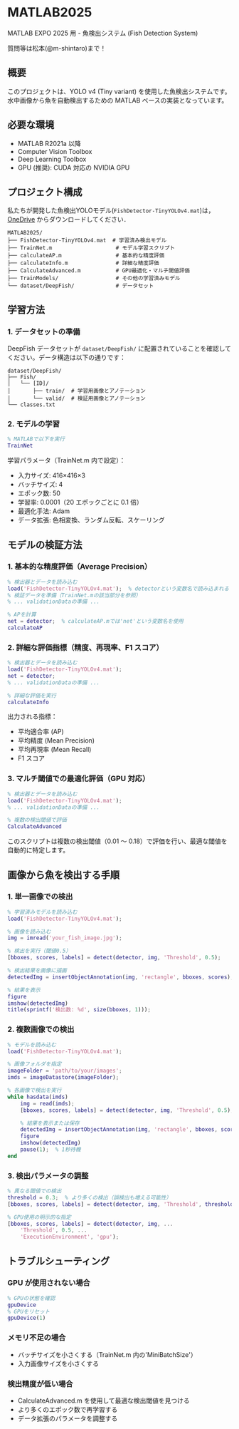 # MATLAB2025

MATLAB EXPO 2025 用 - 魚検出システム (Fish Detection System)

質問等は松本(@m-shintaro)まで！

## 概要

このプロジェクトは、YOLO v4 (Tiny variant) を使用した魚検出システムです。水中画像から魚を自動検出するための MATLAB ベースの実装となっています。

## 必要な環境

- MATLAB R2021a 以降
- Computer Vision Toolbox
- Deep Learning Toolbox
- GPU (推奨): CUDA 対応の NVIDIA GPU

## プロジェクト構成

私たちが開発した魚検出YOLOモデル(`FishDetector-TinyYOLOv4.mat`)は， [OneDrive](https://1drv.ms/u/c/729fc9ffb003509d/EbDqK5vTqglOhK7wzjSUjEcBaaj2lQkdI0_W8KuAYtSFCw?e=4XVojP) からダウンロードしてください．
```
MATLAB2025/
├── FishDetector-TinyYOLOv4.mat  # 学習済み検出モデル
├── TrainNet.m                    # モデル学習スクリプト
├── calculateAP.m                 # 基本的な精度評価
├── calculateInfo.m               # 詳細な精度評価
├── CalculateAdvanced.m           # GPU最適化・マルチ閾値評価
├── TrainModels/                  # その他の学習済みモデル
└── dataset/DeepFish/             # データセット
```

## 学習方法

### 1. データセットの準備

DeepFish データセットが `dataset/DeepFish/` に配置されていることを確認してください。データ構造は以下の通りです：

```
dataset/DeepFish/
├── Fish/
│   └── [ID]/
│       ├── train/  # 学習用画像とアノテーション
│       └── valid/  # 検証用画像とアノテーション
└── classes.txt
```

### 2. モデルの学習

```matlab
% MATLABで以下を実行
TrainNet
```

学習パラメータ（TrainNet.m 内で設定）：

- 入力サイズ: 416×416×3
- バッチサイズ: 4
- エポック数: 50
- 学習率: 0.0001（20 エポックごとに 0.1 倍）
- 最適化手法: Adam
- データ拡張: 色相変換、ランダム反転、スケーリング

## モデルの検証方法

### 1. 基本的な精度評価（Average Precision）

```matlab
% 検出器とデータを読み込む
load('FishDetector-TinyYOLOv4.mat');  % detectorという変数名で読み込まれる
% 検証データを準備（TrainNet.mの該当部分を参照）
% ... validationDataの準備 ...

% APを計算
net = detector;  % calculateAP.mでは'net'という変数名を使用
calculateAP
```

### 2. 詳細な評価指標（精度、再現率、F1 スコア）

```matlab
% 検出器とデータを読み込む
load('FishDetector-TinyYOLOv4.mat');
net = detector;
% ... validationDataの準備 ...

% 詳細な評価を実行
calculateInfo
```

出力される指標：

- 平均適合率 (AP)
- 平均精度 (Mean Precision)
- 平均再現率 (Mean Recall)
- F1 スコア

### 3. マルチ閾値での最適化評価（GPU 対応）

```matlab
% 検出器とデータを読み込む
load('FishDetector-TinyYOLOv4.mat');
% ... validationDataの準備 ...

% 複数の検出閾値で評価
CalculateAdvanced
```

このスクリプトは複数の検出閾値（0.01 ～ 0.18）で評価を行い、最適な閾値を自動的に特定します。

## 画像から魚を検出する手順

### 1. 単一画像での検出

```matlab
% 学習済みモデルを読み込む
load('FishDetector-TinyYOLOv4.mat');

% 画像を読み込む
img = imread('your_fish_image.jpg');

% 検出を実行（閾値0.5）
[bboxes, scores, labels] = detect(detector, img, 'Threshold', 0.5);

% 検出結果を画像に描画
detectedImg = insertObjectAnnotation(img, 'rectangle', bboxes, scores);

% 結果を表示
figure
imshow(detectedImg)
title(sprintf('検出数: %d', size(bboxes, 1)));
```

### 2. 複数画像での検出

```matlab
% モデルを読み込む
load('FishDetector-TinyYOLOv4.mat');

% 画像フォルダを指定
imageFolder = 'path/to/your/images';
imds = imageDatastore(imageFolder);

% 各画像で検出を実行
while hasdata(imds)
    img = read(imds);
    [bboxes, scores, labels] = detect(detector, img, 'Threshold', 0.5);

    % 結果を表示または保存
    detectedImg = insertObjectAnnotation(img, 'rectangle', bboxes, scores);
    figure
    imshow(detectedImg)
    pause(1);  % 1秒待機
end
```

### 3. 検出パラメータの調整

```matlab
% 異なる閾値での検出
threshold = 0.3;  % より多くの検出（誤検出も増える可能性）
[bboxes, scores, labels] = detect(detector, img, 'Threshold', threshold);

% GPU使用の明示的な指定
[bboxes, scores, labels] = detect(detector, img, ...
    'Threshold', 0.5, ...
    'ExecutionEnvironment', 'gpu');
```

## トラブルシューティング

### GPU が使用されない場合

```matlab
% GPUの状態を確認
gpuDevice
% GPUをリセット
gpuDevice(1)
```

### メモリ不足の場合

- バッチサイズを小さくする（TrainNet.m 内の'MiniBatchSize'）
- 入力画像サイズを小さくする

### 検出精度が低い場合

- CalculateAdvanced.m を使用して最適な検出閾値を見つける
- より多くのエポック数で再学習する
- データ拡張のパラメータを調整する
